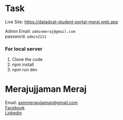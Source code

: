 
# Task 
Live Site: https://datadoat-student-portal-meraj.web.app <br>

Admin Email: `adminmeraj@gmail.com` <br> password: `admin2211`


### For local server
1. Clone the code
2. npm install
3. npm run dev

# Merajujjaman Meraj
Email: asmmerajujjaman@gmail.com <br>
[Facebook](https://www.facebook.com/profile.php?id=100011453708595) <br>
[Linkedin](https://www.linkedin.com/in/merajujjaman/)
